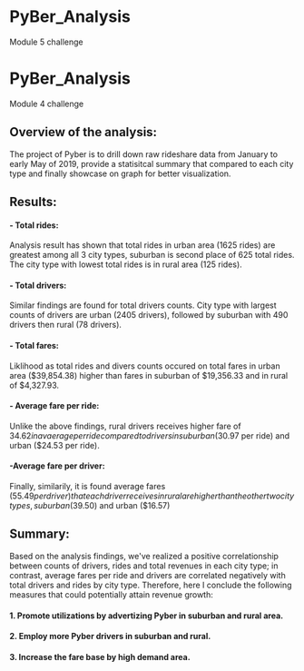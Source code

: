 # PyBer_Analysis
Module 5 challenge
# PyBer_Analysis
Module 4 challenge
## Overview of the analysis:

The project of Pyber is to drill down raw rideshare data from January to early May of 2019, provide a statisitcal summary that compared to each city type and finally showcase on graph for better visualization.

## Results:

#### - Total rides:
Analysis result has shown that total rides in urban area (1625 rides) are greatest among all 3 city types, suburban is second place of 625 total rides. The city type with lowest total rides is in rural area (125 rides).

#### - Total drivers:
  Similar findings are found for total drivers counts. City type with largest counts of drivers are urban (2405 drivers), followed by suburban with 490 drivers then rural (78 drivers).

#### - Total fares:
  Liklihood as total rides and divers counts occured on total fares in urban area ($39,854.38) higher than fares in suburban of $19,356.33 and in rural of $4,327.93.

#### - Average fare per ride:
  Unlike the above findings, rural drivers receives higher fare of $34.62 in avaerage per ride compared to drivers in suburban ($30.97 per ride) and urban ($24.53 per ride).

#### -Average fare per driver:
  Finally, similarily, it is found average fares ($55.49 per driver) that each driver receives in rural are higher than the other two city types, suburban ($39.50) and urban ($16.57)

## Summary:

Based on the analysis findings, we've realized a positive correlationship between counts of drivers, rides and total revenues in each city type; in contrast, average fares per ride and drivers are correlated negatively with total drivers and rides by city type. 
Therefore, here I conclude the following measures that could potentially attain revenue growth: 
#### 1. Promote utilizations by advertizing Pyber in suburban and rural area.
#### 2. Employ more Pyber drivers in suburban and rural. 
#### 3. Increase the fare base by high demand area. 
